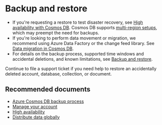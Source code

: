 <properties
    pageTitle="CosmosDB Backup and Restore" 
    description="CosmosDB Backup and Restore"
    service="microsoft.documentdb"
    resource="databaseAccounts"
    authors="balaksms"
    displayOrder="75"
    selfHelpType="resource"
    supportTopicIds="32597495"
    resourceTags=""
    productPesIds="15585"
    cloudEnvironments="public"
    articleId="60e43f00-7058-40f6-9d12-0768c4ea1cc0"
/>

# Backup and restore

* If you're requesting a restore to test disaster recovery, see [High availability with Cosmos DB](https://docs.microsoft.com/azure/cosmos-db/high-availability). Cosmos DB supports [multi-region setups](https://docs.microsoft.com/azure/cosmos-db/how-to-manage-database-account), which may preempt the need for backups.
* If you're looking to perform data movement or migration, we recommend using Azure Data Factory or the change feed library. See [Data migration in Cosmos DB](https://docs.microsoft.com/azure/cosmos-db/online-backup-and-restore#migrating-data-to-the-original-account).
* For details on the backup process, supported time windows and accidental deletions, and known limitations, see [Backup and restore](https://docs.microsoft.com/azure/cosmos-db/online-backup-and-restore).

Continue to file a support ticket if you need help to restore an accidentally deleted account, database, collection, or document.

## Recommended documents

* [Azure Cosmos DB backup process](https://docs.microsoft.com/en-us/azure/cosmos-db/online-backup-and-restore#automatic-and-online-backups)
* [Manage your account](https://docs.microsoft.com/azure/cosmos-db/how-to-manage-database-account)
* [High availability](https://docs.microsoft.com/azure/cosmos-db/high-availability)
* [Distribute data globally](https://docs.microsoft.com/azure/cosmos-db/distribute-data-globally)
